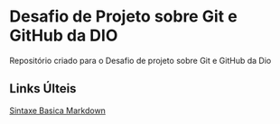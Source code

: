 # Desafio de Projeto sobre Git e GitHub da DIO
Repositório criado para o Desafio de projeto sobre Git e GitHub da Dio

## Links Últeis
[Sintaxe Basica Markdown](https://www.markdownguide.org/basic-syntax/)
